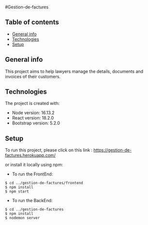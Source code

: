 #Gestion-de-factures

## Table of contents
* [General info](#general-info)
* [Technologies](#technologies)
* [Setup](#setup)

## General info
This project aims to help lawyers manage the details, documents and invoices of their customers.
	
## Technologies
The project is created with:
* Node version: 16.13.2
* React version: 18.2.0
* Bootstrap version: 5.2.0
	
## Setup
To run this project, please click on this link : https://gestion-de-factures.herokuapp.com/

or install it locally using npm:
* To run the FrontEnd: 

```
$ cd ../gestion-de-factures/frontend
$ npm install
$ npm start
```

* To run the BackEnd: 

```
$ cd ../gestion-de-factures
$ npm install
$ nodemon server
```
